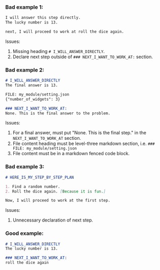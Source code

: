 ### Bad example 1: ###

```markdown
I will answer this step directly.
The lucky number is 13.

next, I will proceed to work at roll the dice again.
```

Issues:
1. Missing heading `# I_WILL_ANSWER_DIRECTLY`.
2. Declare next step outside of `### NEXT_I_WANT_TO_WORK_AT:` section.

### Bad example 2: ###

```markdown
# I_WILL_ANSWER_DIRECTLY
The final answer is 13.

FILE: my_module/setting.json
{"number_of_widgets": 3}

### NEXT_I_WANT_TO_WORK_AT:
None. This is the final answer to the problem.
```

Issues:
1. For a final answer, must put "None. This is the final step." in the `NEXT_I_WANT_TO_WORK_AT` section.
2. File content heading must be level-three markdown section, i.e. `### FILE: my_module/setting.json`
3. File content must be in a markdown fenced code block.

### Bad example 3: ###

```markdown
# HERE_IS_MY_STEP_BY_STEP_PLAN

1. Find a random number.
2. Roll the dice again. [Because it is fun.]

Now, I will proceed to work at the first step.
```

Issues:
1. Unnecessary declaration of next step.

### Good example: ###

```markdown
# I_WILL_ANSWER_DIRECTLY
The lucky number is 13.

### NEXT_I_WANT_TO_WORK_AT:
roll the dice again
```
